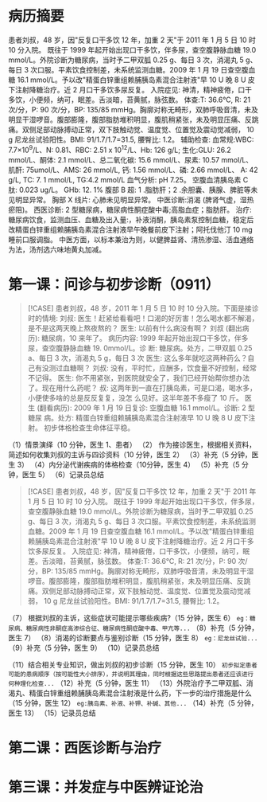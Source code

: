 # 病历摘要
患者刘叔，48 岁，因"反复口干多饮 12 年，加重 2 天"于 2011 年 1 月 5 日 10 时 10 分入院。 
既往于 1999 年起开始出现口干多饮，伴多尿，查空腹静脉血糖 19.0 mmol/L。外院诊断为糖尿病，当时予二甲双胍 0.25 g、每日 3 次，消渴丸 5 g、每日 3 次口服。平素饮食控制差，未系统监测血糖。2009 年 1 月 19 日查空腹血糖 16.1 mmol/L。予以改"精蛋白锌重组赖脯胰岛素混合注射液"早 10 U 晚 8 U 皮下注射降糖治疗。近 2 月口干多饮多尿反复。 
入院症见: 神清，精神疲倦，口干多饮，小便频，纳可，眠差。舌淡暗，苔黄腻，脉弦数。 
体查:T: 36.6℃, R: 21 次/分，P: 90 次/分，BP: 135/85 mmHg。胸廓对称无畸形，双肺呼吸音清，未及明显干湿啰音。腹部膨隆，腹部脂肪堆积明显，腹肌稍紧张，未及明显压痛、反跳痛。双侧足部动脉搏动正常，双下肢触动觉、温度觉、位置觉及震动觉减弱， 10 g 尼龙丝试验阳性。BMI: 91/1.7/1.7=31.5, 腰臀比: 1.2。 
辅助检查: 血常规:WBC: 7.7×10<sup>9</sup>/L、N: 0.81、RBC: 2.51 x 10<sup>12</sup>/L、Hb: 126 g/L; 生化:GLU: 26.2 mmol/L、酮体: 2.1 mmol/L、总二氧化碳: 15.6 mmol/L、尿素: 10.57 mmol/L、肌酐: 75umol/L、AMS: 26 mmol/L, 钙: 1.56 mmol/L、磷: 2.66 mmol/L、 A: 42 g/L, TC: 7. 1 mmol/L, TG:4.2 mmol/L
血气分析: pH 7.25。
空腹血清胰岛素 C 肽: 0.023 ug/L。 
GHb: 12. 1%
腹部 B 超: 1 .脂肪肝；2 .余胆囊、胰腺、脾脏等未见明显异常。 
胸部 X 线片: 心肺未见明显异常。
中医诊断:消渴 (脾肾气虚，湿热瘀阻)。
西医诊断: 2 型糖尿病，糖尿病性酮症酸中毒;高脂血症；脂肪肝。 
治疗: 糖尿病饮食，监测血压、血糖及出入量:，补液消酮，胰岛素泵控制血糖，稳定后改精蛋白锌重组赖脯胰岛素混合注射液早午晚餐前皮下注射；阿托伐他汀 10 mg 睡前口服调脂。
中医方面，以标本兼治为则，以健脾益肾、清热渗湿、活血通络为法，汤剂选六味地黄丸加减。

# 第一课：问诊与初步诊断（0911）

> [!CASE]
> 患者刘叔，48 岁，2011 年 1 月 5 日 10 时 10 分入院。下面是接诊时的情境: 
> 刘叔: 医生！赶紧给看看吧！口渴的好厉害！怎么喝水都不解渴，是不是这两天晚上熬夜熬的？ 
> 医生: 以前有什么病没有啊？ 
> 刘叔 (翻出病历): 糖尿病，10 来年了。 
> 病历内容: 1999 年起开始出现口干多饮，伴多尿，查空腹静脉血糖 19. 0mmol/L。诊
> 断: 糖尿病。处方，二甲双胍 0.25 a、每日 3 次，消渴丸 5 g，每日 3 次
> 医生: 这么多年就吃这两种药么？自己有没测过血糖啊？ 
> 刘叔: 没有，平时忙，应酬多，饮食量不好控制，经常不记得。 
> 医生: 你不用紧张，到医院就安全了，我们已经开始帮你想办法了。现在用什么药呢？
> 叔: 这两年到一直在打胰岛素，可是口渴，喝水多，小便使多啥的总是反反复复，没怎
> 么见好。这半年差不多瘦了 10 斤。 
> 医生 (翻看病历): 2009 年 1 月 19 日复诊: 空腹血糖 16.1 mmol/L。诊断: 2 型糖尿
> 病。处方: 精蛋白锌重组赖脯胰岛素混合注射液早 10 U 晚 8 U 皮下注射。 
> 初步体格检查生命体征平稳。
> 

（1）情景演绎（10 分钟，医生 1、患者）
（2） 作为接诊医生，根据相关资料，简述如何收集刘叔的主诉与四诊资料（10 分钟，医生 2）
（3）补充（5 分钟，医生 3）
（4）内分泌代谢疾病的体格检查（10分钟，医生 4）
（5）补充（5 分钟，医生 5）
（6）记录员总结

> [!CASE]
>患者刘叔，48 岁，因"反复口干多饮 12 年，加重 2 天"于 2011 年 1 月 5 日 10 时 10 分入院。 
既往于 1999 年起开始出现口干多饮，伴多尿，查空腹静脉血糖 19.0 mmol/L。外院诊断为糖尿病，当时予二甲双胍 0.25 g、每日 3 次，消渴丸 5 g、每日 3 次口服。平素饮食控制差，未系统监测血糖。2009 年 1 月 19 日查空腹血糖 16.1 mmol/L。予以改"精蛋白锌重组赖脯胰岛素混合注射液"早 10 U 晚 8 U 皮下注射降糖治疗。近 2 月口干多饮多尿反复。 
入院症见: 神清，精神疲倦，口干多饮，小便频，纳可，眠差。舌淡暗，苔黄腻，脉弦数。 
体查:T: 36.6℃, R: 21 次/分，P: 90 次/分，BP: 135/85 mmHg。胸廓对称无畸形，双肺呼吸音清，未及明显干湿啰音。腹部膨隆，腹部脂肪堆积明显，腹肌稍紧张，未及明显压痛、反跳痛。双侧足部动脉搏动正常，双下肢触动觉、温度觉、位置觉及震动觉减弱， 10 g 尼龙丝试验阳性。BMI: 91/1.7/1.7=31.5, 腰臀比: 1.2。 

（7） 根据刘叔的主诉，这些症状可能提示哪些疾病?（15 分钟，医生 6）
`eg：糖尿病、糖尿病性非酮症高渗综合征、糖尿病性酮症酸中毒、甲亢等...`
（8）补充（5 分钟，医生 7）
（8）消渴的诊断要点与鉴别诊断（15 分钟，医生 8）
`eg：尼龙丝试验...`
（9）补充（5 分钟，医生 9）
（10）记录员总结

（11）结合相关专业知识，做出刘叔的初步诊断（15 分钟，医生 10）
`初步拟定患者可能的患病顺序（按可能性大小排序），并说明其理由，同时根据这些思路提出患者还应该进行何种理化检查...`
（12）补充（5 分钟，医生 11）
（13）外院治疗予二甲双胍、消渴丸、精蛋白锌重组赖脯胰岛素混合注射液是什么药，下一步的治疗措施是什么（15 分钟，医生 12）
`eg:胰岛素、补液、补钾、补碱、其他...`
（14）补充（5 分钟，医生 13）
（15）记录员总结

# 第二课：西医诊断与治疗


# 第三课：并发症与中医辨证论治